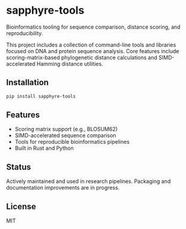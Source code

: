 # sapphyre-tools

Bioinformatics tooling for sequence comparison, distance scoring, and reproducibility.

This project includes a collection of command-line tools and libraries focused on DNA and protein sequence analysis. Core features include scoring-matrix-based phylogenetic distance calculations and SIMD-accelerated Hamming distance utilities.

## Installation
```bash
pip install sapphyre-tools
```

## Features
- Scoring matrix support (e.g., BLOSUM62)
- SIMD-accelerated sequence comparison
- Tools for reproducible bioinformatics pipelines
- Built in Rust and Python

## Status
Actively maintained and used in research pipelines. Packaging and documentation improvements are in progress.

## License
MIT
